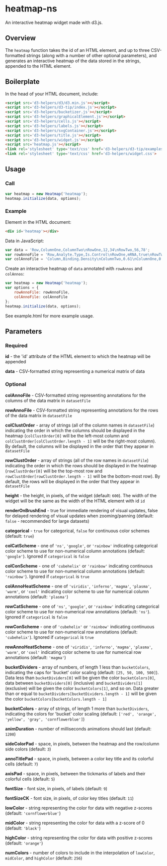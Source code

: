 # heatmap-ns
An interactive heatmap widget made with d3.js.

## Overview
The `heatmap` function takes the id of an HTML element, and up to three CSV-formatted strings (along
with a number of other optional parameters), and generates an interactive heatmap of the data stored
in the strings, appended to the HTML element.

## Boilerplate
In the head of your HTML document, include:
```html
<script src='d3-helpers/d3/d3.min.js'></script>
<script src='d3-helpers/d3-tip/index.js'></script>
<script src='d3-helpers/bucketizer.js'></script>
<script src='d3-helpers/graphicalElement.js'></script>
<script src='d3-helpers/cells.js'></script>
<script src='d3-helpers/labels.js'></script>
<script src='d3-helpers/svgContainer.js'></script>
<script src='d3-helpers/title.js'></script>
<script src='d3-helpers/widget.js'></script>
<script src='heatmap.js'></script>
<link rel='stylesheet' type='text/css' href='d3-helpers/d3-tip/examples/example-styles.css'>
<link rel='stylesheet' type='text/css' href='d3-helpers/widget.css'>
```

## Usage

### Call
```js
var heatmap = new Heatmap('heatmap');
heatmap.initialize(data, options);
```

### Example
Element in the HTML document:
```html
<div id='heatmap'></div>
```
Data in JavaScript:
```js
var data = 'Row,ColumnOne,ColumnTwo\nRowOne,12,34\nRowTwo,56,78';
var rowAnnoFile = 'Row,Analyte.Type,Is.Control\nRowOne,mRNA,true\nRowTwo,protein,false';
var colAnnoFile = 'Column,Binding.Density\nColumnTwo,0.61\nColumnOne,0.9';
```
Create an interactive heatmap of `data` annotated with `rowAnnos` and `colAnnos`:
```js
var heatmap = new Heatmap('heatmap');
var options = {
    rowAnnoFile: rowAnnoFile,
    colAnnoFile: colAnnoFile
};
heatmap.initialize(data, options);
```
See example.html for more example usage.

## Parameters

### Required
<b>id</b> - the 'id' attribute of the HTML element to which the heatmap will be appended

<b>data</b> - CSV-formatted string representing a numerical matrix of data

### Optional
<b>colAnnoFile</b> - CSV-formatted string representing annotations for the columns of the data
matrix in `datasetFile`

<b>rowAnnoFile</b> - CSV-formatted string representing annotations for the rows of the data matrix
in `datasetFile`

<b>colClustOrder</b> - array of strings (all of the column names in `datasetFile`) indicating the
order in which the columns should be displayed in the heatmap (`colClustOrder[0]` will be the
left-most column and `colClustOrder[colClustOrder.length - 1]` will be the right-most column). By
default, the columns will be displayed in the order that they appear in `datasetFile`

<b>rowClustOrder</b> - array of strings (all of the row names in `datasetFile`) indicating the order
in which the rows should be displayed in the heatmap (`rowClustOrder[0]` will be the top-most row
and `rowClustOrder[rowClustOrder.length - 1]` will be the bottom-most row). By default, the rows
will be displayed in the order that they appear in `datasetFile`

<b>height</b> - the height, in pixels, of the widget (default: `600`). The width of the widget will
be the same as the width of the HTML element with id `id`

<b>renderOnBrushEnd</b> - true for immediate rendering of visual updates, false for delayed
rendering of visual updates when zooming/panning (default: `false` - recommended for large datasets)

<b>categorical</b> - `true` for categorical, `false` for continuous color schemes (default: `true`)

<b>colCatScheme</b> - one of `'ns'`, `'google'`, or `'rainbow'` indicating categorical color scheme
to use for non-numerical column annotations (default: `'google'`). Ignored if `categorical` is
`false`

<b>colConScheme</b> - one of `'cubehelix'` or `'rainbow'` indicating continuous color scheme to use
for non-numerical column annotations (default: `'rainbow'`). Ignored if `categorical` is `true`

<b>colAnnoHeatScheme</b> - one of `'viridis'`, `'inferno'`, `'magma'`, `'plasma'`, `'warm'`, or
`'cool'` indicating color scheme to use for numerical column annotations (default: `'plasma'`)

<b>rowCatScheme</b> - one of `'ns'`, `'google'`, or `'rainbow'` indicating categorical color scheme
to use for non-numerical row annotations (default: `'ns'`). Ignored if `categorical` is `false`

<b>rowConScheme</b> - one of `'cubehelix'` or `'rainbow'` indicating continuous color scheme to use
for non-numerical row annotations (default: `'cubehelix'`). Ignored if `categorical` is `true`

<b>rowAnnoHeatScheme</b> - one of `'viridis'`, `'inferno'`, `'magma'`, `'plasma'`, `'warm'`, or
`'cool'` indicating color scheme to use for numerical row annotations (default: `'magma'`)

<b>bucketDividers</b> - array of numbers, of length 1 less than `bucketColors`, indicating the caps
for 'bucket' color scaling (default: `[25, 50, 100, 500]`). Data less than `bucketDividers[0]` will
be given the color `bucketColors[0]`, data between `bucketDividers[0]` (inclusive) and
`bucketDividers[1]` (exclusive) will be given the color `bucketColors[1]`, and so on. Data greater
than or equal to `bucketDividers[bucketDividers.length - 1]` will be given the color
`bucketColors[bucketColors.length - 1]`

<b>bucketColors</b> - array of strings, of length 1 more than `bucketDividers`, indicating the
colors for 'bucket' color scaling (default: `['red', 'orange', 'yellow', 'gray', 'cornflowerblue']`)

<b>animDuration</b> - number of milliseconds animations should last (default: `1200`)

<b>sideColorPad</b> - space, in pixels, between the heatmap and the row/column side colors
(default: `3`)

<b>annoTitlePad</b> - space, in pixels, between a color key title and its colorful cells
(default: `7`)

<b>axisPad</b> - space, in pixels, between the tickmarks of labels and their colorful cells
(default: `5`)

<b>fontSize</b> - font size, in pixels, of labels (default: `9`)

<b>fontSizeCK</b> - font size, in pixels, of color key titles (default: `11`)

<b>lowColor</b> - string representing the color for data with negative z-scores
(default: `'cornflowerblue'`)

<b>midColor</b> - string representing the color for data with a z-score of 0 (default: `'black'`)

<b>highColor</b> - string representing the color for data with positive z-scores
(default: `'orange'`)

<b>numColors</b> - number of colors to include in the interpolation of `lowColor`, `midColor`, and
`highColor` (default: `256`)
